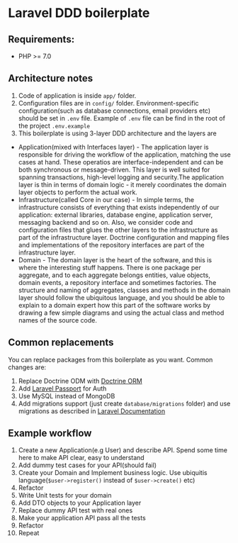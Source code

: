 # Laravel DDD boilerplate

## Requirements:

* PHP >= 7.0

## Architecture notes

1. Code of application is inside `app/` folder.
2. Configuration files are in `config/` folder. Environment-specific configuration(such as database connections, email providers etc) should be set in `.env` file. Example of `.env` file can be find in the root of the project `.env.example`
3. This boilerplate is using 3-layer DDD architecture and the layers are
 * Application(mixed with Interfaces layer) - The application layer is responsible for driving the workflow of the application, matching the use cases at hand. These operatios are interface-independent and can be both synchronous or message-driven. This layer is well suited for spanning transactions, high-level logging and security.The application layer is thin in terms of domain logic - it merely coordinates the domain layer objects to perform the actual work.
 * Infrastructure(called Core in our case) - In simple terms, the infrastructure consists of everything that exists independently of our application: external libraries, database engine, application server, messaging backend and so on. Also, we consider code and configuration files that glues the other layers to the infrastructure as part of the infrastructure layer. Doctrine configuration and mapping files and implementations of the repository interfaces are part of the infrastructure layer.
 * Domain - The domain layer is the heart of the software, and this is where the interesting stuff happens. There is one package per aggregate, and to each aggregate belongs entities, value objects, domain events, a repository interface and sometimes factories. The structure and naming of aggregates, classes and methods in the domain layer should follow the ubiquitous language, and you should be able to explain to a domain expert how this part of the software works by drawing a few simple diagrams and using the actual class and method names of the source code.

## Common replacements

You can replace packages from this boilerplate as you want. Common changes are:

1. Replace Doctrine ODM with [Doctrine ORM](https://github.com/laravel-doctrine/orm/)
2. Add [Laravel Passport](https://laravel.com/docs/5.3/passport) for Auth
3. Use MySQL instead of MongoDB
4. Add migrations support (just create `database/migrations` folder) and use migrations as described in [Laravel Documentation](https://laravel.com/docs/5.3/migrations)

## Example workflow

1. Create a new Application(e.g User) and describe API. Spend some time here to make API clear, easy to understand
2. Add dummy test cases for your API(should fail)
3. Create your Domain and Implement business logic. Use ubiquitis language(`$user->register()` instead of `$user->create()` etc)
8. Refactor
4. Write Unit tests for your domain
5. Add DTO objects to your Application layer
6. Replace dummy API test with real ones
7. Make your application API pass all the tests
8. Refactor
9. Repeat

